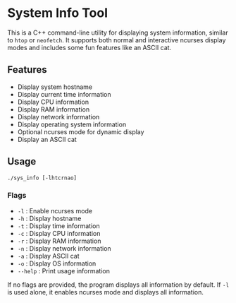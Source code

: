 # System Info Tool

This is a C++ command-line utility for displaying system information, similar to `htop` or `neofetch`.
It supports both normal and interactive ncurses display modes and includes some fun features like an ASCII cat.

## Features
- Display system hostname
- Display current time information
- Display CPU information
- Display RAM information
- Display network information
- Display operating system information
- Optional ncurses mode for dynamic display
- Display an ASCII cat

## Usage
```
./sys_info [-lhtcrnao]
```

### Flags
- `-l` : Enable ncurses mode
- `-h` : Display hostname
- `-t` : Display time information
- `-c` : Display CPU information
- `-r` : Display RAM information
- `-n` : Display network information
- `-a` : Display ASCII cat
- `-o` : Display OS information
- `--help` : Print usage information

If no flags are provided, the program displays all information by default.
If `-l` is used alone, it enables ncurses mode and displays all information.
